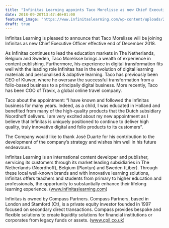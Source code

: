 ```yaml
---
title: "Infinitas Learning appoints Taco Morelisse as new Chief Executive Officer"
date: 2018-09-20T13:47:46+01:00
featured_image: "https://www.infinitaslearning.com/wp-content/uploads/2019/01/xTaco-Morelisse_sq-1-400x225.jpg.pagespeed.ic.9m_orIkmhS.webp"
draft: true
---
```


Infinitas Learning is pleased to announce that Taco Morelisse will be joining Infinitas as new Chief Executive Officer effective end of December 2018.

As Infinitas continues to lead the education markets in The Netherlands, Belgium and Sweden, Taco Morelisse brings a wealth of experience in content publishing. Furthermore, his experience in digital transformation fits well with the leading role Infinitas has in the evolution of digital learning materials and personalised & adaptive learning.
Taco has previously been CEO of Kluwer, where he oversaw the successful transformation from a folio-based business to a principally digital business. More recently, Taco has been COO of Travix, a global online travel company.

Taco about the appointment: “I have known and followed the Infinitas business for many years. Indeed, as a child, I was educated in Holland and benefited from many of the high-quality products that the Dutch subsidiary Noordhoff delivers. I am very excited about my new appointment as I believe that Infinitas is uniquely positioned to continue to deliver high quality, truly innovative digital and folio products to its customers”.

The Company would like to thank José Duarte for his contribution to the development of the company’s strategy and wishes him well in his future endeavours.

Infinitas Learning is an international content developer and publisher, servicing its customers through its market leading subsidiaries in The Netherlands (Noordhoff), Belgium (Plantyn) and Sweden (Liber). Through these local well-known brands and with innovative learning solutions, Infinitas offers teachers and students from primary to higher education and professionals, the opportunity to substantially enhance their lifelong learning experience. (www.infinitaslearning.com)

Infinitas is owned by Compass Partners. Compass Partners, based in London and Stamford (Ct), is a private equity investor founded in 1997 focused on secondary direct transactions. Compass provides bespoke and flexible solutions to create liquidity solutions for financial institutions or corporates from legacy funds or assets. (www.cpil.co.uk)
